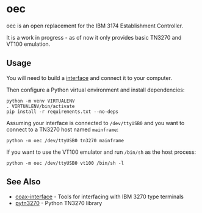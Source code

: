 # oec

oec is an open replacement for the IBM 3174 Establishment Controller.

It is a work in progress - as of now it only provides basic TN3270 and VT100 emulation.

## Usage

You will need to build a [interface](https://github.com/lowobservable/coax-interface) and connect it to your computer.

Then configure a Python virtual environment and install dependencies:

```
python -m venv VIRTUALENV
. VIRTUALENV/bin/activate
pip install -r requirements.txt --no-deps
```

Assuming your interface is connected to `/dev/ttyUSB0` and you want to connect to a TN3270 host named `mainframe`:

```
python -m oec /dev/ttyUSB0 tn3270 mainframe
```

If you want to use the VT100 emulator and run `/bin/sh` as the host process:

```
python -m oec /dev/ttyUSB0 vt100 /bin/sh -l
```

## See Also

* [coax-interface](https://github.com/lowobservable/coax-interface) - Tools for interfacing with IBM 3270 type terminals
* [pytn3270](https://github.com/lowobservable/pytn3270) - Python TN3270 library
